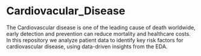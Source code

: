 # Cardiovacular_Disease
The Cardiovascular disease is one of the leading cause of death worldwide, early detection and prevention can reduce mortality and healthcare costs. In this repository we analyze patient data to identify key risk factors for cardiovascular disease, using data-driven insights from the EDA. 
